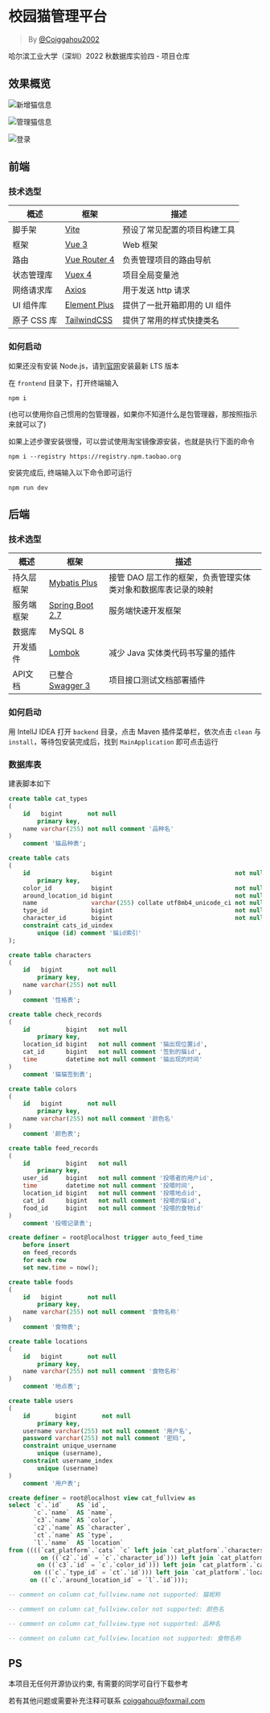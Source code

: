 # 校园猫管理平台

> By [@Coiggahou2002](https://github.com/Coiggahou2002)

哈尔滨工业大学（深圳）2022 秋数据库实验四 - 项目仓库

## 效果概览

![新增猫信息](./assets/1.png)

![管理猫信息](./assets/2.png)

![登录](./assets/3.png)

## 前端

### 技术选型

| 概述  | 框架  | 描述 |
|------|------|------|
| 脚手架 | [Vite](https://cn.vitejs.dev/) | 预设了常见配置的项目构建工具 |
| 框架 | [Vue 3](https://cn.vuejs.org/) | Web 框架 |
| 路由| [Vue Router 4](https://router.vuejs.org/zh/index.html) | 负责管理项目的路由导航 |
| 状态管理库| [Vuex 4](https://vuex.vuejs.org/zh/) | 项目全局变量池 |
| 网络请求库| [Axios](https://www.axios-http.cn/) | 用于发送 http 请求 |
| UI 组件库| [Element Plus](https://element-plus.org/zh-CN/) | 提供了一批开箱即用的 UI 组件 |
| 原子 CSS 库| [TailwindCSS](https://tailwindcss.com/) | 提供了常用的样式快捷类名 |

### 如何启动

如果还没有安装 Node.js，请到[官网](https://nodejs.org/en/)安装最新 LTS 版本

在 `frontend` 目录下，打开终端输入

```
npm i
```

(也可以使用你自己惯用的包管理器，如果你不知道什么是包管理器，那按照指示来就可以了)

如果上述步骤安装很慢，可以尝试使用淘宝镜像源安装，也就是执行下面的命令

```
npm i --registry https://registry.npm.taobao.org
```

安装完成后, 终端输入以下命令即可运行

```
npm run dev
```

## 后端

### 技术选型

| 概述  | 框架  | 描述 |
|------|------|------|
| 持久层框架| [Mybatis Plus](https://baomidou.com/) | 接管 DAO 层工作的框架，负责管理实体类对象和数据库表记录的映射 |
| 服务端框架| [Spring Boot 2.7](https://spring.io/projects/spring-boot) | 服务端快速开发框架 |
| 数据库| MySQL 8 |
| 开发插件| [Lombok](https://projectlombok.org/) | 减少 Java 实体类代码书写量的插件 |
| API文档| 已整合[Swagger 3](https://swagger.io/) | 项目接口测试文档部署插件 |

### 如何启动

用 IntellJ IDEA 打开 `backend` 目录，点击 Maven 插件菜单栏，依次点击 `clean` 与 `install`，等待包安装完成后，找到 `MainApplication` 即可点击运行

### 数据库表

建表脚本如下

```sql
create table cat_types
(
    id   bigint       not null
        primary key,
    name varchar(255) not null comment '品种名'
)
    comment '猫品种表';

create table cats
(
    id                 bigint                                  not null
        primary key,
    color_id           bigint                                  not null comment '颜色id',
    around_location_id bigint                                  not null comment '经常出现的位置id',
    name               varchar(255) collate utf8mb4_unicode_ci not null comment '猫昵称',
    type_id            bigint                                  not null comment '类型id',
    character_id       bigint                                  not null comment '性格id',
    constraint cats_id_uindex
        unique (id) comment '猫id索引'
);

create table characters
(
    id   bigint       not null
        primary key,
    name varchar(255) not null
)
    comment '性格表';

create table check_records
(
    id          bigint   not null
        primary key,
    location_id bigint   not null comment '猫出现位置id',
    cat_id      bigint   not null comment '签到的猫id',
    time        datetime not null comment '猫出现的时间'
)
    comment '猫猫签到表';

create table colors
(
    id   bigint       not null
        primary key,
    name varchar(255) not null comment '颜色名'
)
    comment '颜色表';

create table feed_records
(
    id          bigint   not null
        primary key,
    user_id     bigint   not null comment '投喂者的用户id',
    time        datetime not null comment '投喂时间',
    location_id bigint   not null comment '投喂地点id',
    cat_id      bigint   not null comment '投喂的猫id',
    food_id     bigint   not null comment '投喂的食物id'
)
    comment '投喂记录表';

create definer = root@localhost trigger auto_feed_time
    before insert
    on feed_records
    for each row
    set new.time = now();

create table foods
(
    id   bigint       not null
        primary key,
    name varchar(255) not null comment '食物名称'
)
    comment '食物表';

create table locations
(
    id   bigint       not null
        primary key,
    name varchar(255) not null comment '食物名称'
)
    comment '地点表';

create table users
(
    id       bigint       not null
        primary key,
    username varchar(255) not null comment '用户名',
    password varchar(255) not null comment '密码',
    constraint unique_username
        unique (username),
    constraint username_index
        unique (username)
)
    comment '用户表';

create definer = root@localhost view cat_fullview as
select `c`.`id`    AS `id`,
       `c`.`name`  AS `name`,
       `c3`.`name` AS `color`,
       `c2`.`name` AS `character`,
       `ct`.`name` AS `type`,
       `l`.`name`  AS `location`
from ((((`cat_platform`.`cats` `c` left join `cat_platform`.`characters` `c2`
         on ((`c2`.`id` = `c`.`character_id`))) left join `cat_platform`.`colors` `c3`
        on ((`c3`.`id` = `c`.`color_id`))) left join `cat_platform`.`cat_types` `ct`
       on ((`c`.`type_id` = `ct`.`id`))) left join `cat_platform`.`locations` `l`
      on ((`c`.`around_location_id` = `l`.`id`)));

-- comment on column cat_fullview.name not supported: 猫昵称

-- comment on column cat_fullview.color not supported: 颜色名

-- comment on column cat_fullview.type not supported: 品种名

-- comment on column cat_fullview.location not supported: 食物名称
```




## PS

本项目无任何开源协议约束, 有需要的同学可自行下载参考

若有其他问题或需要补充注释可联系 coiggahou@foxmail.com